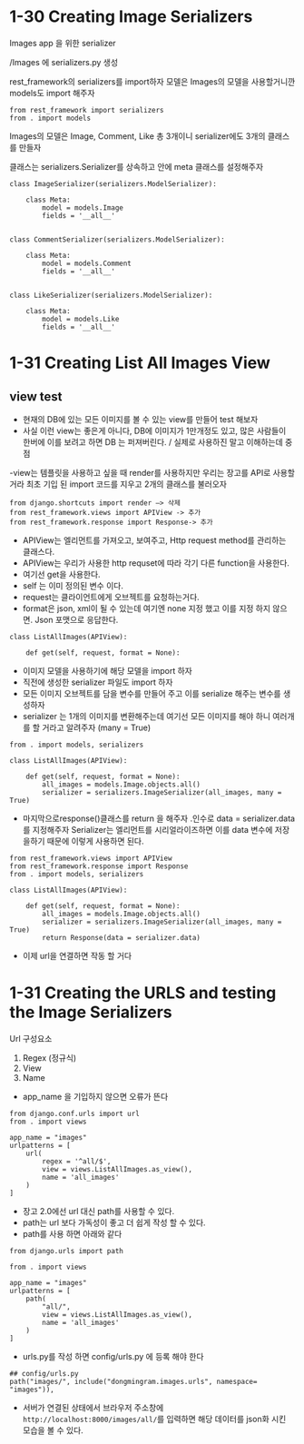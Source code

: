 # 1-30 Creating Image Serializers
Images app 을 위한 serializer

/Images 에 serializers.py 생성

rest_framework의 serializers를 import하자
모델은 Images의 모델을 사용할거니깐 models도 import 해주자
```
from rest_framework import serializers
from . import models
```

Images의 모델은 Image, Comment, Like 총 3개이니 serializer에도 3개의 클래스를 만들자

클래스는 serializers.Serializer를 상속하고 안에 meta 클래스를 설정해주자

```
class ImageSerializer(serializers.ModelSerializer):

    class Meta:
        model = models.Image
        fields = '__all__'


class CommentSerializer(serializers.ModelSerializer):

    class Meta:
        model = models.Comment
        fields = '__all__'


class LikeSerializer(serializers.ModelSerializer):

    class Meta:
        model = models.Like
        fields = '__all__'
```


# 1-31 Creating List All Images View
## view test
- 현재의 DB에 있는 모든 이미지를 볼 수 있는 view를 만들어 test 해보자
- 사실 이런 view는 좋은게 아니다, DB에 이미지가 1만개정도 있고, 많은 사람들이 한버에 이를 보려고 하면 DB 는 퍼져버린다. / 실제로 사용하진 말고 이해하는데 중점

-view는  템플릿을 사용하고 싶을 때 render를 사용하지만 우리는 장고를 API로 사용할 거라 최초 기입 된 import 코드를 지우고 2개의 클래스를 불러오자
```
from django.shortcuts import render —> 삭제
from rest_framework.views import APIView -> 추가
from rest_framework.response import Response-> 추가
```
* APIView는 엘리먼트를 가져오고, 보여주고, Http request method를 관리하는 클래스다.
* APIView는 우리가 사용한 http requset에 따라 각기 다른 function을 사용한다.
* 여기선 get을 사용한다.
* self 는 이미 정의된 변수 이다.
* request는 클라이언트에게 오브젝트를 요청하는거다.
* format은 json, xml이 될 수 있는데 여기엔 none 지정 했고 이를 지정 하지 않으면. Json 포맷으로 응답한다.
```
class ListAllImages(APIView):

    def get(self, request, format = None):
```
* 이미지 모델을 사용하기에 해당 모델을 import 하자
* 직전에 생성한 serializer 파일도 import 하자
* 모든 이미지 오브젝트를 담을 변수를 만들어 주고 이를 serialize 해주는 변수를 생성하자
* serializer 는 1개의 이미지를 변환해주는데 여기선 모든 이미지를 해야 하니 여러개를 할 거라고 알려주자 (many = True)
```
from . import models, serializers

class ListAllImages(APIView):

    def get(self, request, format = None):
        all_images = models.Image.objects.all()
        serializer = serializers.ImageSerializer(all_images, many = True)
```
* 마지막으로response()클래스를 return 을 해주자 .인수로 data = serializer.data를 지정해주자
Serializer는 엘리먼트를 시리얼라이즈하면 이를 data 변수에 저장을하기 때문에 이렇게 사용하면 된다.
```
from rest_framework.views import APIView
from rest_framework.response import Response
from . import models, serializers

class ListAllImages(APIView):

    def get(self, request, format = None):
        all_images = models.Image.objects.all()
        serializer = serializers.ImageSerializer(all_images, many = True)
        return Response(data = serializer.data)
```
- 이제 url을 연결하면 작동 할 거다


# 1-31 Creating the URLS and testing the Image Serializers

Url 구성요소
1. Regex (정규식)
2. View
3. Name

* app_name 을 기입하지 않으면 오류가 뜬다
```
from django.conf.urls import url
from . import views

app_name = "images"
urlpatterns = [
    url(
        regex = '^all/$',
        view = views.ListAllImages.as_view(),
        name = 'all_images'
    )
]
```
* 장고 2.0에선 url 대신 path를 사용할 수 있다.
* path는 url 보다 가독성이 좋고 더 쉽게 작성 할 수 있다.
* path를 사용 하면 아래와 같다
```
from django.urls import path

from . import views

app_name = "images"
urlpatterns = [
    path(
        "all/",
        view = views.ListAllImages.as_view(),
        name = 'all_images'
    )
]
```
* urls.py를 작성 하면 config/urls.py 에 등록 해야 한다
```
## config/urls.py
path("images/", include("dongmingram.images.urls", namespace= "images")),
```
* 서버가 연결된 상태에서 브라우저 주소창에 ` http://localhost:8000/images/all/`를 입력하면 해당 데이터를 json화 시킨 모습을 볼 수 있다.